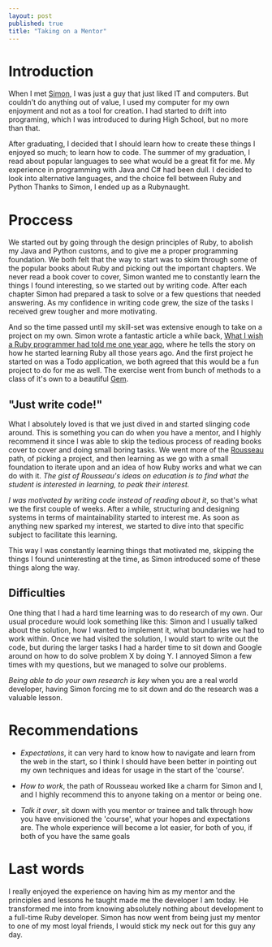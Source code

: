 ```yaml
---
layout: post
published: true
title: "Taking on a Mentor"
---
```


# Introduction
When I met [Simon][simons_twitter], I was just a guy that just liked IT and
computers. But couldn't do anything out of value, I used my computer for my own
enjoyment and not as a tool for creation. I had started to drift into
programing, which I was introduced to during High School, but no more than
that.

After graduating, I decided that I should learn how to create these things I
enjoyed so much; to learn how to code. The summer of my graduation, I read 
about popular languages to see what would be a great fit for me. My experience 
in programming with Java and C# had been dull. I decided to look into 
alternative languages, and the choice fell between Ruby and Python
Thanks to Simon, I ended up as a Rubynaught.

# Proccess
We started out by going through the design principles of Ruby, to abolish my
Java and Python customs, and to give me a proper programming foundation.
We both felt that the way to start was to skim through some of the popular
books about Ruby and picking out the important chapters. We never read a book
cover to cover, Simon wanted me to constantly learn the things I found 
interesting, so we started out by writing code.
After each chapter Simon had prepared a task to solve or a few questions that
needed answering.
As my confidence in writing code grew, the size of the tasks I received grew
tougher and more motivating.

And so the time passed until my skill-set was extensive enough to take on a 
project on my own.  Simon wrote a fantastic article a while back, [What I wish 
a Ruby programmer had told me one year ago][simons_article], where he tells the 
story on how he started learning Ruby all those years ago.
And the first project he started on was a Todo application, we both agreed that
this would be a fun project to do for me as well. The exercise went from bunch
of methods to a class of it's own to a beautiful [Gem][gem_github].

## "Just write code!"
What I absolutely loved is that we just dived in and started slinging code
around.
This is something you can do when you have a mentor, and I highly recommend it
since I was able to skip the tedious process of reading books cover to cover
and doing small boring tasks. We went more of the [Rousseau][rousseau_wiki]
path, of picking a project, and then learning as we go with a small foundation
to iterate upon and an idea of how Ruby works and what we can do with it. _The
gist of Rousseau's ideas on education is to find what the student is interested 
in learning, to peak their interest._

_I was motivated by writing code instead of reading about it_, so that's what
we the first couple of weeks. After a while, structuring and designing
systems in terms of maintainability started to interest me. As soon as anything
new sparked my interest, we started to dive into that specific subject to
facilitate this learning.

This way I was constantly learning things that motivated me, skipping the
things I found uninteresting at the time, as Simon introduced some of these
things along the way.

## Difficulties
One thing that I had a hard time learning was to do research of my own. Our
usual procedure would look something like this: Simon and I usually talked
about the solution, how I wanted to implement it, what boundaries we had to
work within.
Once we had visited the solution, I would start to write out the code, but
during the larger tasks I had a harder time to sit down and Google around on
how to do solve problem X by doing Y.
I annoyed Simon a few times with my questions, but we managed to solve our
problems.

_Being able to do your own research is key_ when you are a real world
developer, having Simon forcing me to sit down and do the research was
a valuable lesson.

# Recommendations

* _Expectations_, it can very hard to know how to navigate and learn from the
web in the start, so I think I should have been better in pointing out my own
techniques and ideas for usage in the start of the 'course'.

* _How to work_, the path of Rousseau worked like a charm for Simon and I, and
I highly recommend this to anyone taking on a mentor or being one.

* _Talk it over_, sit down with you mentor or trainee and talk through how you
have envisioned the 'course', what your hopes and expectations are.
The whole experience will become a lot easier, for both of you, if both of
you have the same goals

# Last words
I really enjoyed the experience on having him as my mentor and the principles
and lessons he taught made me the developer I am today. He transformed me into
from knowing absolutely nothing about development to a full-time Ruby
developer.
Simon has now went from being just my mentor to one of my most loyal friends,
I would stick my neck out for this guy any day.

[simons_twitter]:http://twitter.com/sirupsen
[simons_article]:http://sirupsen.com/what-I-wish-a-ruby-programmer-had-told-me-one-year-ago/
[gem_github]:http://github.com/teoljungberg/rubdo
[rousseau_wiki]:http://en.wikipedia.org/wiki/Rousseau

